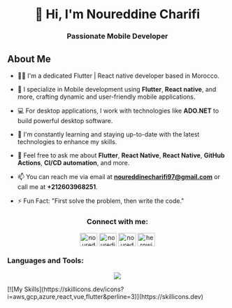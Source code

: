 <h1 align="center">👋 Hi, I'm Noureddine Charifi</h1>
<h3 align="center">Passionate Mobile Developer</h3>

<h2>About Me</h2>

- 👨‍💻 I'm a dedicated Flutter | React native developer based in Morocco.

- 📱 I specialize in Mobile development using **Flutter**, **React native**, and more, crafting dynamic and user-friendly mobile applications.

- 💻 For desktop applications, I work with technologies like **ADO.NET** to build powerful desktop software.

- 🌱 I'm constantly learning and staying up-to-date with the latest technologies to enhance my skills.

- 💬 Feel free to ask me about **Flutter**, **React Native**, **React Native**, **GitHub Actions**, **CI/CD automation**, and more.

- 📫 You can reach me via email at **noureddinecharifi97@gmail.com** or call me at **+212603968251**.

- ⚡ Fun Fact: "First solve the problem, then write the code."

<h3 align="center">Connect with me:</h3>
<p align="center">
<a href="https://linkedin.com/in/noureddinecharifi" target="blank"><img align="center" src="https://raw.githubusercontent.com/rahuldkjain/github-profile-readme-generator/master/src/images/icons/Social/linked-in-alt.svg" alt="noureddinecharifi" height="30" width="40" /></a>
<a href="https://instagram.com/nouredine_charifi" target="blank"><img align="center" src="https://raw.githubusercontent.com/rahuldkjain/github-profile-readme-generator/master/src/images/icons/Social/instagram.svg" alt="nouredine_charifi" height="30" width="40" /></a>
<a href="https://www.behance.net/noureddinecharifi" target="blank"><img align="center" src="https://raw.githubusercontent.com/rahuldkjain/github-profile-readme-generator/master/src/images/icons/Social/behance.svg" alt="noureddinecharifi" height="30" width="40" /></a>
<a href="https://www.youtube.com/c/herowindows" target="blank"><img align="center" src="https://raw.githubusercontent.com/rahuldkjain/github-profile-readme-generator/master/src/images/icons/Social/youtube.svg" alt="herowindows" height="30" width="40" /></a>
</p>

<h3 align="left">Languages and Tools:</h3>
<p align="center">
  <a href="https://skillicons.dev">
    <img src="https://skillicons.dev/icons?i=dart,flutter,firebase,javascript,react,nextjs,vite,tailwind,figma" />
  </a>
</p
<p align="center"> 
[![My Skills](https://skillicons.dev/icons?i=aws,gcp,azure,react,vue,flutter&perline=3)](https://skillicons.dev)</p>
